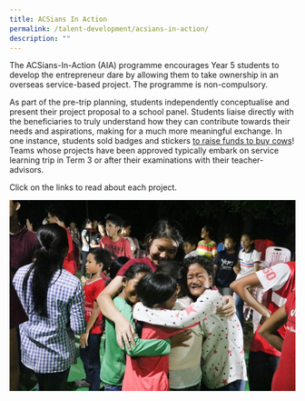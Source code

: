 ```yaml
---
title: ACSians In Action
permalink: /talent-development/acsians-in-action/
description: ""
---
```

The ACSians-In-Action (AIA) programme encourages Year 5 students to develop the entrepreneur dare by allowing them to take ownership in an overseas service-based project. The programme is non-compulsory.

As part of the pre-trip planning, students independently conceptualise and present their project proposal to a school panel. Students liaise directly with the beneficiaries to truly understand how they can contribute towards their needs and aspirations, making for a much more meaningful exchange. In one instance, students sold badges and stickers [to raise funds to buy cows](https://www.acsindep.moe.edu.sg/wp-content/uploads/2019/04/ACSians-in-Action-Yogyakarta-Indonesia-.pdf)!
<a href="" target="_blank"></a>
Teams whose projects have been approved typically embark on service learning trip in Term 3 or after their examinations with their teacher-advisors.

Click on the links to read about each project.

![](/images/Talent%20Development/AIA-768x512.jpg)